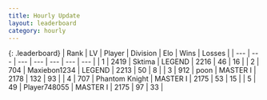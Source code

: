 ```yaml
---
title: Hourly Update
layout: leaderboard
category: hourly
---
```


{: .leaderboard}
| Rank | LV | Player | Division | Elo | Wins | Losses |
| --- | --- | --- | --- | --- | --- | --- |
| <span data-change="1">1</span> | 2419 | <span title="ID: 353063">Sktima</span> | LEGEND | <span data-change="9">2216</span> | <span data-change="1">46</span> | <span data-change="0">16</span> |
| <span data-change="-1">2</span> | 704 | <span title="ID: 410122">Maxiebon1234</span> | LEGEND | <span data-change="0">2213</span> | <span data-change="0">50</span> | <span data-change="0">8</span> |
| <span data-change="2">3</span> | 912 | <span title="ID: 540690">poon</span> | MASTER I | <span data-change="8">2178</span> | <span data-change="2">132</span> | <span data-change="1">93</span> |
| <span data-change="-1">4</span> | 707 | <span title="ID: 742939">Phantom Knight</span> | MASTER I | <span data-change="0">2175</span> | <span data-change="0">53</span> | <span data-change="0">15</span> |
| <span data-change="-1">5</span> | 49 | <span title="ID: 748055">Player748055</span> | MASTER I | <span data-change="0">2175</span> | <span data-change="0">97</span> | <span data-change="0">33</span> |